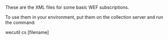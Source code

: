 These are the XML files for some basic WEF subscriptions.

To use them in your environment, put them on the collection server and run the command:

wecutil cs [filename]
